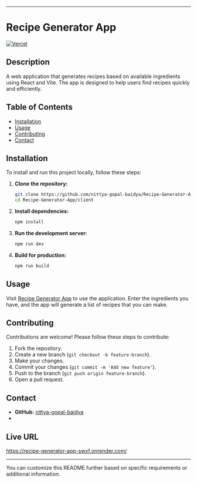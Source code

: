 
---

# Recipe Generator App

[![Vercel](https://vercelbadge.vercel.app/api/nittya-gopal-baidya/Recipe-Generator-App)](https://recipe-generator-app-blush.vercel.app)

## Description
A web application that generates recipes based on available ingredients using React and Vite. The app is designed to help users find recipes quickly and efficiently.

## Table of Contents
- [Installation](#installation)
- [Usage](#usage)
- [Contributing](#contributing)
- [Contact](#contact)

## Installation
To install and run this project locally, follow these steps:

1. **Clone the repository:**
   ```bash
   git clone https://github.com/nittya-gopal-baidya/Recipe-Generator-App.git
   cd Recipe-Generator-App/client
   ```

2. **Install dependencies:**
   ```bash
   npm install
   ```

3. **Run the development server:**
   ```bash
   npm run dev
   ```

4. **Build for production:**
   ```bash
   npm run build
   ```

## Usage
Visit [Recipe Generator App](https://recipe-generator-app-blush.vercel.app) to use the application. Enter the ingredients you have, and the app will generate a list of recipes that you can make.

## Contributing
Contributions are welcome! Please follow these steps to contribute:

1. Fork the repository.
2. Create a new branch (`git checkout -b feature-branch`).
3. Make your changes.
4. Commit your changes (`git commit -m 'Add new feature'`).
5. Push to the branch (`git push origin feature-branch`).
6. Open a pull request.

## Contact
- **GitHub:** [nittya-gopal-baidya](https://github.com/nittya-gopal-baidya)
- 
## Live URL
https://recipe-generator-app-swxf.onrender.com/

---

You can customize this README further based on specific requirements or additional information.

